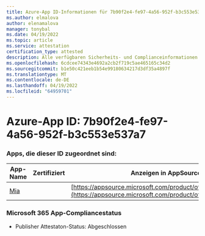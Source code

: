 ```yaml
---
title: Azure-App ID-Informationen für 7b90f2e4-fe97-4a56-952f-b3c553e537a7
ms.author: elmalova
author: elenamalova
manager: tonybal
ms.date: 04/19/2022
ms.topic: article
ms.service: attestation
certification_type: attested
description: Alle verfügbaren Sicherheits- und Complianceinformationen für 7b90f2e4-fe97-4a56-952f-b3c553e537a7.
ms.openlocfilehash: 6cdcee74343e4692a2cb2f719c5ae465165c34d2
ms.sourcegitcommit: b1e50c421eeb1b54e99180634217d3df35a4897f
ms.translationtype: MT
ms.contentlocale: de-DE
ms.lasthandoff: 04/19/2022
ms.locfileid: "64959701"
---
```

# <a name="azure-app-id-7b90f2e4-fe97-4a56-952f-b3c553e537a7"></a>Azure-App ID: 7b90f2e4-fe97-4a56-952f-b3c553e537a7


### <a name="apps-associated-with-this-id"></a>Apps, die dieser ID zugeordnet sind:
| **App-Name** | **Zertifiziert** | **Anzeigen in AppSource** |
|--------------|---------------|-----------------------|
| [Mia](../forward/WA200002417.md) |  | [https://appsource.microsoft.com/product/office/WA200002417](https://appsource.microsoft.com/product/office/WA200002417) |

### <a name="microsoft-365-app-compliance-status"></a>Microsoft 365 App-Compliancestatus
- Publisher Attestaton-Status: Abgeschlossen
